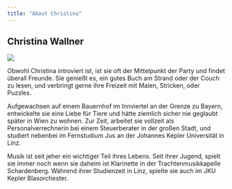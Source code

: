 ```yaml
---
title: "About Christina"
---
```


## Christina Wallner

<img src="/images/christina-eastbourne.jpg" class="float-right" />

Obwohl Christina introviert ist, ist sie oft der Mittelpunkt der Party und findet überall Freunde. Sie genießt es, ein gutes Buch am Strand oder der Couch zu lesen, und verbringt gerne ihre Freizeit mit Malen, Stricken, oder Puzzles.

Aufgewachsen auf einem Bauernhof im Innviertel an der Grenze zu Bayern, entwickelte sie eine Liebe für Tiere und hätte ziemlich sicher nie geglaubt später in Wien zu wohnen. Zur Zeit, arbeitet sie vollzeit als Personalverrechnerin bei einem Steuerberater in der großen Stadt, und studiert nebenbei im Fernstudium Jus an der Johannes Kepler Universität in Linz.

Musik ist seit jeher ein wichtiger Teil ihres Lebens. Seit ihrer Jugend, spielt sie immer noch wenn sie daheim ist Klarinette in der Trachtenmusikkapelle Schardenberg. Während ihrer Studienzeit in Linz, spielte sie auch im JKU Kepler Blasorchester.

